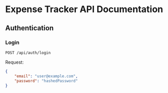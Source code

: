 # Expense Tracker API Documentation

## Authentication

### Login
`POST /api/auth/login`

Request:
```json
{
    "email": "user@example.com",
    "password": "hashedPassword"
}
